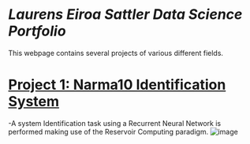 # *Laurens Eiroa Sattler Data Science Portfolio*

This webpage contains several projects of various different fields.

# [Project 1: Narma10 Identification System](https://github.com/LaurensEiroa/Narma10-System-Identification/blob/master/EchoStateNetwork.ipynb)
-A system Identification task using a Recurrent Neural Network is performed making use of the Reservoir Computing paradigm.
![image](https://user-images.githubusercontent.com/61729785/208735852-010b035d-f28c-483e-8956-014e39859c8e.png)


